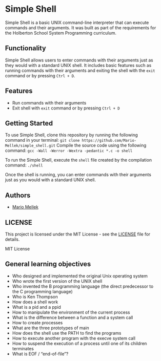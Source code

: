 # Simple Shell

Simple Shell is a basic UNIX command-line interpreter that can execute commands and their arguments. It was built as part of the requirements for the Holberton School System Programming curriculum.

## Functionality

Simple Shell allows users to enter commands with their arguments just as they would with a standard UNIX shell. It includes basic features such as running commands with their arguments and exiting the shell with the `exit` command or by pressing `Ctrl + D`.

## Features

- Run commands with their arguments
- Exit shell with `exit` command or by pressing `Ctrl + D`

## Getting Started

To use Simple Shell, clone this repository by running the following command in your terminal:
`git clone https://github.com/Mario-Mellek/simple_shell.git`
Compile the source code using the following command:
`gcc -Wall -Werror -Wextra -pedantic *.c -o shell`

To run the Simple Shell, execute the `shell` file created by the compilation command: `./shell`

Once the shell is running, you can enter commands with their arguments just as you would with a standard UNIX shell.
## Authors

- [Mario Mellek](https://github.com/Mario-Mellek)

## LICENSE

This project is licensed under the MIT License - see the [LICENSE](https://github.com/Mario-Mellek/simple_shell/blob/master/LICENSE) file for details.

MIT License

## General learning objectives

- Who designed and implemented the original Unix operating system
- Who wrote the first version of the UNIX shell
- Who invented the B programming language (the direct predecessor to the C programming language)
- Who is Ken Thompson
- How does a shell work
- What is a pid and a ppid
- How to manipulate the environment of the current process
- What is the difference between a function and a system call
- How to create processes
- What are the three prototypes of main
- How does the shell use the PATH to find the programs
- How to execute another program with the execve system call
- How to suspend the execution of a process until one of its children terminates
- What is EOF / “end-of-file”?
